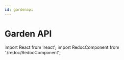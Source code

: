 ```yaml
---
id: gardenapi
---
```


# Garden API
import React from 'react';
import RedocComponent from './redoc/RedocComponent';

<RedocComponent specUrl="/swagger/openapi.json" />